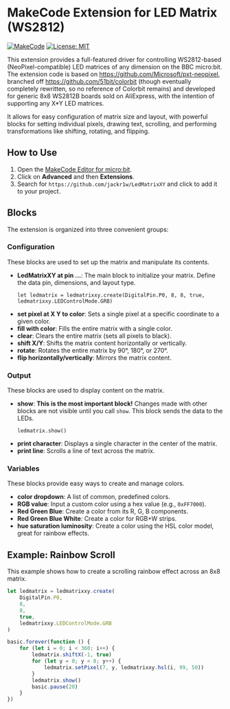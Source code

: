 # MakeCode Extension for LED Matrix (WS2812)

[![MakeCode](https://img.shields.io/badge/MakeCode-approved-green.svg)](https://makecode.microbit.org/)
[![License: MIT](https://img.shields.io/badge/License-MIT-blue.svg)](https://opensource.org/licenses/MIT)

This extension provides a full-featured driver for controlling WS2812-based (NeoPixel-compatible) LED matrices of any dimension on the BBC micro:bit.
The extension code is based on https://github.com/Microsoft/pxt-neopixel, branched off https://github.com/51bit/colorbit (though eventually completely rewritten, so no reference of Colorbit remains) and developed for generic 8x8 WS2812B boards sold on AliExpress, with the intention of supporting any X*Y LED matrices.

It allows for easy configuration of matrix size and layout, with powerful blocks for setting individual pixels, drawing text, scrolling, and performing transformations like shifting, rotating, and flipping.

## How to Use

1.  Open the [MakeCode Editor for micro:bit](https://makecode.microbit.org/).
2.  Click on **Advanced** and then **Extensions**.
3.  Search for `https://github.com/jackr1w/LedMatrixXY` and click to add it to your project.

## Blocks

The extension is organized into three convenient groups:

### Configuration

These blocks are used to set up the matrix and manipulate its contents.

* **LedMatrixXY at pin ...**: The main block to initialize your matrix. Define the data pin, dimensions, and layout type.
    ```blocks
    let ledmatrix = ledmatrixxy.create(DigitalPin.P0, 8, 8, true, ledmatrixxy.LEDControlMode.GRB)
    ```
* **set pixel at X Y to color**: Sets a single pixel at a specific coordinate to a given color.
* **fill with color**: Fills the entire matrix with a single color.
* **clear**: Clears the entire matrix (sets all pixels to black).
* **shift X/Y**: Shifts the matrix content horizontally or vertically.
* **rotate**: Rotates the entire matrix by 90°, 180°, or 270°.
* **flip horizontally/vertically**: Mirrors the matrix content.

### Output

These blocks are used to display content on the matrix.

* **show**: **This is the most important block!** Changes made with other blocks are not visible until you call `show`. This block sends the data to the LEDs.
    ```blocks
    ledmatrix.show()
    ```
* **print character**: Displays a single character in the center of the matrix.
* **print line**: Scrolls a line of text across the matrix.

### Variables

These blocks provide easy ways to create and manage colors.

* **color dropdown**: A list of common, predefined colors.
* **RGB value**: Input a custom color using a hex value (e.g., `0xFF7000`).
* **Red Green Blue**: Create a color from its R, G, B components.
* **Red Green Blue White**: Create a color for RGB+W strips.
* **hue saturation luminosity**: Create a color using the HSL color model, great for rainbow effects.

## Example: Rainbow Scroll

This example shows how to create a scrolling rainbow effect across an 8x8 matrix.

```typescript
let ledmatrix = ledmatrixxy.create(
    DigitalPin.P0,
    8,
    8,
    true,
    ledmatrixxy.LEDControlMode.GRB
)

basic.forever(function () {
    for (let i = 0; i < 360; i++) {
        ledmatrix.shiftX(-1, true)
        for (let y = 0; y < 8; y++) {
            ledmatrix.setPixel(7, y, ledmatrixxy.hsl(i, 99, 50))
        }
        ledmatrix.show()
        basic.pause(20)
    }
})
